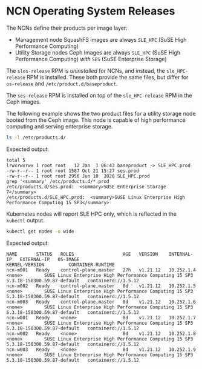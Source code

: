 # NCN Operating System Releases

The NCNs define their products per image layer:

* Management node SquashFS images are always `SLE_HPC` (SuSE High Performance Computing)
* Utility Storage nodes Ceph Images are always `SLE_HPC` (SuSE High Performance Computing) _with_ `SES` (SuSE Enterprise Storage)

The `sles-release` RPM is _uninstalled_ for NCNs, and instead, the `sle_HPC-release` RPM is installed. These
both provide the same files, but differ for `os-release` and `/etc/product.d/baseproduct`.

The `ses-release` RPM is installed on top of the `sle_HPC-release` RPM in the Ceph images.

The following example shows the two product files for a utility storage node booted from the Ceph image.
This node is capable of high performance computing and serving enterprise storage.

```bash
ls -l /etc/products.d/
```

Expected output:

```text
total 5
lrwxrwxrwx 1 root root   12 Jan  1 06:43 baseproduct -> SLE_HPC.prod
-rw-r--r-- 1 root root 1587 Oct 21 15:27 ses.prod
-rw-r--r-- 1 root root 2956 Jun 10  2020 SLE_HPC.prod
grep '<summary' /etc/products.d/*.prod
/etc/products.d/ses.prod:  <summary>SUSE Enterprise Storage 7</summary>
/etc/products.d/SLE_HPC.prod:  <summary>SUSE Linux Enterprise High Performance Computing 15 SP3</summary>
```

Kubernetes nodes will report SLE HPC only, which is reflected in the `kubectl` output.

```bash
kubectl get nodes -o wide
```

Expected output:

```text
NAME       STATUS   ROLES                  AGE   VERSION    INTERNAL-IP   EXTERNAL-IP   OS-IMAGE                                                  KERNEL-VERSION         CONTAINER-RUNTIME
ncn-m001   Ready    control-plane,master   27h   v1.21.12   10.252.1.4    <none>        SUSE Linux Enterprise High Performance Computing 15 SP3   5.3.18-150300.59.87-default   containerd://1.5.12
ncn-m002   Ready    control-plane,master   8d    v1.21.12   10.252.1.5    <none>        SUSE Linux Enterprise High Performance Computing 15 SP3   5.3.18-150300.59.87-default   containerd://1.5.12
ncn-m003   Ready    control-plane,master   8d    v1.21.12   10.252.1.6    <none>        SUSE Linux Enterprise High Performance Computing 15 SP3   5.3.18-150300.59.87-default   containerd://1.5.12
ncn-w001   Ready    <none>                 8d    v1.21.12   10.252.1.7    <none>        SUSE Linux Enterprise High Performance Computing 15 SP3   5.3.18-150300.59.87-default   containerd://1.5.12
ncn-w002   Ready    <none>                 8d    v1.21.12   10.252.1.8    <none>        SUSE Linux Enterprise High Performance Computing 15 SP3   5.3.18-150300.59.87-default   containerd://1.5.12
ncn-w003   Ready    <none>                 8d    v1.21.12   10.252.1.9    <none>        SUSE Linux Enterprise High Performance Computing 15 SP3   5.3.18-150300.59.87-default   containerd://1.5.12
```
